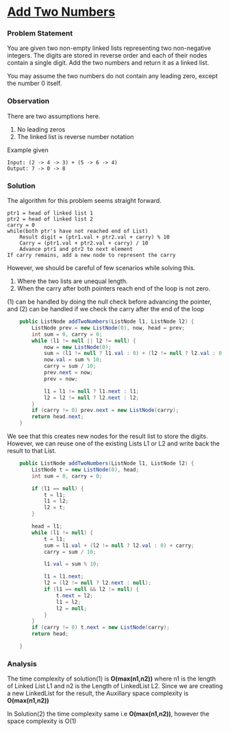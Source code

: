 # [Add Two Numbers](https://leetcode.com/problems/add-two-numbers)

### Problem Statement

You are given two non-empty linked lists representing two non-negative integers. The digits are stored in reverse order and each of their nodes contain a single digit. Add the two numbers and return it as a linked list.

You may assume the two numbers do not contain any leading zero, except the number 0 itself.
### Observation

There are two assumptions here.

1. No leading zeros
2. The linked list is reverse number notation

Example given 

````
Input: (2 -> 4 -> 3) + (5 -> 6 -> 4)
Output: 7 -> 0 -> 8
````

### Solution

The algorithm for this problem seems straight forward. 

````
ptr1 = head of linked list 1
ptr2 = head of linked list 2
carry = 0
while(both ptr's have not reached end of List)
    Result digit = (ptr1.val + ptr2.val + carry) % 10
    Carry = (ptr1.val + ptr2.val + carry) / 10
    Advance ptr1 and ptr2 to next element
If carry remains, add a new node to represent the carry
````
However, we should be careful of few scenarios while solving this.

1. Where the two lists are unequal length. 
2. When the carry after both pointers reach end of the loop is not zero. 

(1) can be handled by doing the null check before advancing the pointer, and (2) can be handled if we check the carry after the end of the loop


  
```java
    public ListNode addTwoNumbers(ListNode l1, ListNode l2) {
        ListNode prev = new ListNode(0), now, head = prev;
        int sum = 0, carry = 0;
        while (l1 != null || l2 != null) {
            now = new ListNode(0);
            sum = (l1 != null ? l1.val : 0) + (l2 != null ? l2.val : 0) + carry;
            now.val = sum % 10;
            carry = sum / 10;
            prev.next = now;
            prev = now;

            l1 = l1 != null ? l1.next : l1;
            l2 = l2 != null ? l2.next : l2;
        }
        if (carry != 0) prev.next = new ListNode(carry);
        return head.next;
    }
```
We see that this creates new nodes for the result list to store the digits. However, we can reuse one of the existing Lists L1 or L2 and write back the result to that List.

```Java
    public ListNode addTwoNumbers(ListNode l1, ListNode l2) {
        ListNode t = new ListNode(0), head;
        int sum = 0, carry = 0;

        if (l1 == null) {
            t = l1;
            l1 = l2;
            l2 = t;
        }

        head = l1;
        while (l1 != null) {
            t = l1;
            sum = l1.val + (l2 != null ? l2.val : 0) + carry;
            carry = sum / 10;

            l1.val = sum % 10;

            l1 = l1.next;
            l2 = (l2 != null ? l2.next : null);
            if (l1 == null && l2 != null) {
                t.next = l2;
                l1 = l2;
                l2 = null;
            }
        }
        if (carry != 0) t.next = new ListNode(carry);
        return head;

    }
```

### Analysis

The time complexity of solution(1) is __O(max(n1,n2))__ where n1 is the length of Linked List L1 and n2 is the Length of LinkedList L2. Since we are creating a new LinkedList for the result, the Auxillary space complexity is __O(max(n1,n2))__

In Solution(2) the time complexity same i.e __O(max(n1,n2))__, however the space complexity is O(1)